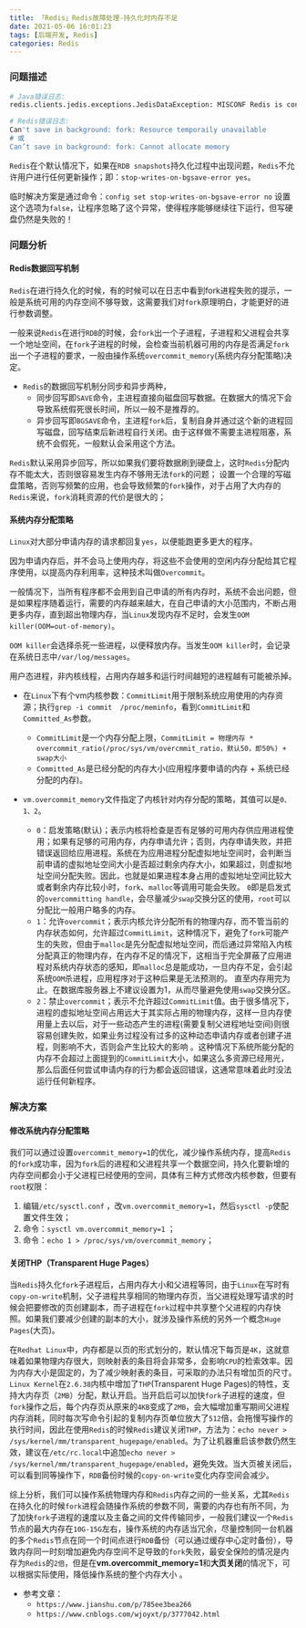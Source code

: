 ```yaml
---
title: 「Redis」Redis故障处理-持久化时内存不足
date: 2021-05-06 16:01:23
tags: [后端开发, Redis]
categories: Redis
---
```


### 问题描述
``` bash
# Java错误日志:
redis.clients.jedis.exceptions.JedisDataException: MISCONF Redis is configured to save RDB snapshots, but is currently not able to persist on disk. Commands that may modify the data set are disabled. Please check Redis logs for details about the error.

# Redis错误日志:
Can't save in background: fork: Resource temporaily unavailable
# 或
Can’t save in background: fork: Cannot allocate memory
```

<!-- more -->

`Redis`在个默认情况下，如果在`RDB snapshots`持久化过程中出现问题，`Redis`不允许用户进行任何更新操作；即：`stop-writes-on-bgsave-error yes`。

临时解决方案是通过命令：`config set stop-writes-on-bgsave-error no` 设置这个选项为`false`，让程序忽略了这个异常，使得程序能够继续往下运行，但写硬盘仍然是失败的！

### 问题分析
#### Redis数据回写机制
`Redis`在进行持久化的时候，有的时候可以在日志中看到fork进程失败的提示，一般是系统可用的内存空间不够导致，这需要我们对`fork`原理明白，才能更好的进行参数调整。

一般来说`Redis`在进行`RDB`的时候，会`fork`出一个子进程，子进程和父进程会共享一个地址空间，在`fork`子进程的时候，会检查当前机器可用的内存是否满足`fork`出一个子进程的要求，一般由操作系统`overcommit_memory`(系统内存分配策略)决定。

+ `Redis`的数据回写机制分同步和异步两种，
    * 同步回写即`SAVE`命令，主进程直接向磁盘回写数据。在数据大的情况下会导致系统假死很长时间，所以一般不是推荐的。
    * 异步回写即`BGSAVE`命令，主进程`fork`后，复制自身并通过这个新的进程回写磁盘，回写结束后新进程自行关闭。由于这样做不需要主进程阻塞，系统不会假死，一般默认会采用这个方法。

`Redis`默认采用异步回写，所以如果我们要将数据刷到硬盘上，这时`Redis`分配内存不能太大，否则很容易发生内存不够用无法`fork`的问题；
设置一个合理的写磁盘策略，否则写频繁的应用，也会导致频繁的`fork`操作，对于占用了大内存的`Redis`来说，`fork`消耗资源的代价是很大的；

#### 系统内存分配策略
`Linux`对大部分申请内存的请求都回复`yes`，以便能跑更多更大的程序。

因为申请内存后，并不会马上使用内存，将这些不会使用的空闲内存分配给其它程序使用，以提高内存利用率，这种技术叫做`Overcommit`。

一般情况下，当所有程序都不会用到自己申请的所有内存时，系统不会出问题，但是如果程序随着运行，需要的内存越来越大，在自己申请的大小范围内，不断占用更多内存，直到超出物理内存，当`Linux`发现内存不足时，会发生`OOM killer(OOM=out-of-memory)`。

`OOM killer`会选择杀死一些进程，以便释放内存。当发生`OOM killer`时，会记录在系统日志中`/var/log/messages`。

用户态进程，非内核线程，占用内存越多和运行时间越短的进程越有可能被杀掉。

+ 在`Linux`下有个vm内核参数：`CommitLimit`用于限制系统应用使用的内存资源；执行`grep -i commit  /proc/meminfo`，看到`CommitLimit`和`Committed_As`参数。
    * `CommitLimit`是一个内存分配上限，`CommitLimit = 物理内存 * overcommit_ratio(/proc/sys/vm/overcmmit_ratio，默认50，即50%) + swap大小`
    * `Committed_As`是已经分配的内存大小(应用程序要申请的内存 + 系统已经分配的内存)。

+ `vm.overcommit_memory`文件指定了内核针对内存分配的策略，其值可以是`0、1、2`。                          
    * `0`：启发策略(默认)；表示内核将检查是否有足够的可用内存供应用进程使用；如果有足够的可用内存，内存申请允许；否则，内存申请失败，并把错误返回给应用进程。系统在为应用进程分配虚拟地址空间时，会判断当前申请的虚拟地址空间大小是否超过剩余内存大小，如果超过，则虚拟地址空间分配失败。因此，也就是如果进程本身占用的虚拟地址空间比较大或者剩余内存比较小时，`fork`、`malloc`等调用可能会失败。 `0`即是启发式的`overcommitting handle`，会尽量减少`swap`交换分区的使用，`root`可以分配比一般用户略多的内存。
    * `1`：允许`overcommit`；表示内核允许分配所有的物理内存，而不管当前的内存状态如何，允许超过`CommitLimit`，这种情况下，避免了`fork`可能产生的失败，但由于`malloc`是先分配虚拟地址空间，而后通过异常陷入内核分配真正的物理内存，在内存不足的情况下，这相当于完全屏蔽了应用进程对系统内存状态的感知，即`malloc`总是能成功，一旦内存不足，会引起系统`OOM`杀进程，应用程序对于这种后果是无法预测的。 直至内存用完为止。在数据库服务器上不建议设置为1，从而尽量避免使用`swap`交换分区。
    * `2`：禁止`overcommit`；表示不允许超过`CommitLimit`值。由于很多情况下，进程的虚拟地址空间占用远大于其实际占用的物理内存，这样一旦内存使用量上去以后，对于一些动态产生的进程(需要复制父进程地址空间)则很容易创建失败，如果业务过程没有过多的这种动态申请内存或者创建子进程，则影响不大，否则会产生比较大的影响 。这种情况下系统所能分配的内存不会超过上面提到的`CommitLimit`大小，如果这么多资源已经用光，那么后面任何尝试申请内存的行为都会返回错误，这通常意味着此时没法运行任何新程序。


### 解决方案
#### 修改系统内存分配策略
我们可以通过设置`overcommit_memory=1`的优化，减少操作系统内存，提高`Redis`的`fork`成功率，因为`fork`后的进程和父进程共享一个数据空间，持久化要新增的内存空间都会小于父进程已经使用的空间，具体有三种方式修改内核参数，但要有`root`权限：
1. 编辑`/etc/sysctl.conf` ，改`vm.overcommit_memory=1`，然后`sysctl -p`使配置文件生效；
2. 命令：`sysctl vm.overcommit_memory=1` ；
3. 命令：`echo 1 > /proc/sys/vm/overcommit_memory`；

#### 关闭THP（Transparent Huge Pages）
当`Redis`持久化`fork`子进程后，占用内存大小和父进程等同，由于`Linux`在写时有`copy-on-write`机制，父子进程共享相同的物理内存页，当父进程处理写请求的时候会把要修改的页创建副本，而子进程在`fork`过程中共享整个父进程的内存快照。如果我们要减少创建的副本的大小，就涉及操作系统的另外一个概念`Huge Pages`(大页)。

在`Redhat Linux`中，内存都是以页的形式划分的，默认情况下每页是`4K`，这就意味着如果物理内存很大，则映射表的条目将会非常多，会影响`CPU`的检索效率。因为内存大小是固定的，为了减少映射表的条目，可采取的办法只有增加页的尺寸。`Linux Kernel`在`2.6.38`内核中增加了`THP`(Transparent Huge Pages)的特性，支持大内存页（`2MB`）分配，默认开启。当开启后可以加快`fork`子进程的速度，但`fork`操作之后，每个内存页从原来的`4KB`变成了`2MB`，会大幅增加重写期间父进程内存消耗，同时每次写命令引起的复制内存页单位放大了`512`倍，会拖慢写操作的执行时间，因此在使用`Redis`的时候`Redis`建议关闭`THP`，方法为：`echo never > /sys/kernel/mm/transparent_hugepage/enabled`。为了让机器重启该参数仍然生效，建议在`/etc/rc.local`中追加`echo never > /sys/kernel/mm/transparent_hugepage/enabled`，避免失效。当大页被关闭后，可以看到同等操作下，`RDB`备份时候的`copy-on-write`变化内存空间会减少。

综上分析，我们可以操作系统物理内存和`Redis`内存之间的一些关系，尤其`Redis`在持久化的时候`fork`进程会随操作系统的参数不同，需要的内存也有所不同，为了加快`fork`子进程的速度以及主备之间的文件传输同步，一般我们建议一个`Redis`节点的最大内存在`10G-15G`左右，操作系统的内存适当冗余，尽量控制同一台机器的多个`Redis`节点在同一个时间点进行`RDB`备份（可以通过缓存中心定时备份），导致内存同一时刻增加避免内存空间不足导致的`fork`失败，最安全保险的情况是内存为`Redis`的`2倍`，但是在**vm.overcommit_memory=1**和**大页关闭**的情况下，可以根据实际使用，降低操作系统的整个内存大小 。

+ 参考文章：
    * `https://www.jianshu.com/p/785ee3bea266`
    * `https://www.cnblogs.com/wjoyxt/p/3777042.html`
